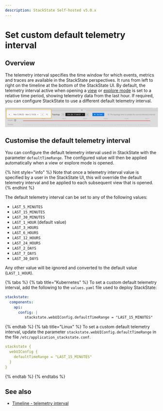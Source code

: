 ```yaml
---
description: StackState Self-hosted v5.0.x 
---
```


# Set custom default telemetry interval

## Overview

The telemetry interval specifies the time window for which events, metrics and traces are available in the StackState perspectives. It runs from left to right on the timeline at the bottom of the StackState UI. By default, the telemetry interval active when opening a [view](/use/stackstate-ui/views/about_views.md) or [explore mode](/use/stackstate-ui/explore_mode.md) is set to a relative time period, showing telemetry data from the last hour. If required, you can configure StackState to use a different default telemetry interval.

![Telemetry interval](../../.gitbook/assets/v50_telemetry_interval.png)

## Customise the default telemetry interval

You can configure the default telemetry interval used in StackState with the parameter `defaultTimeRange`. The configured value will then be applied automatically when a view or explore mode is opened.

{% hint style="info" %}
Note that once a telemetry interval value is specified by a user in the StackState UI, this will override the default telemetry interval and be applied to each subsequent view that is opened.
{% endhint %}

The default telemetry interval can be set to any of the following values:
- `LAST_5_MINUTES`
- `LAST_15_MINUTES`
- `LAST_30_MINUTES`
- `LAST_1_HOUR` (default value)
- `LAST_3_HOURS`
- `LAST_6_HOURS`
- `LAST_12_HOURS`
- `LAST_24_HOURS`
- `LAST_2_DAYS`
- `LAST_7_DAYS`
- `LAST_30_DAYS`
 
Any other value will be ignored and converted to the default value (`LAST_1_HOUR`).

{% tabs %}
{% tab title="Kubernetes" %}
To set a custom default telemetry interval, add the following to the `values.yaml` file used to deploy StackState:
```yaml
stackstate:
  components:
    api:
      config: |
         stackstate.webUIConfig.defaultTimeRange = "LAST_15_MINUTES"

```
{% endtab %}
{% tab title="Linux" %}
To set a custom default telemetry interval, update the parameter `stackstate.webUIConfig.defaultTimeRange` in the file `/etc/application_stackstate.conf`.

```yaml
stackstate {
  webUIConfig {
    defaultTimeRange = "LAST_15_MINUTES"
  }
}
```
{% endtab %}
{% endtabs %}

## See also

* [Timeline - telemetry interval](/use/stackstate-ui/timeline-time-travel.md#telemetry-interval)
